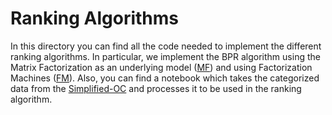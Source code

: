 # Ranking Algorithms

In this directory you can find all the code needed to implement the different ranking algorithms. 
In particular, we implement the BPR algorithm using the Matrix Factorization as an underlying model 
([MF][MF]) and using Factorization Machines ([FM][FM]). Also, you can find a notebook which takes the 
categorized data from the [Simplified-OC][S-OC] and processes it to be used in the ranking algorithm.

[MF]: https://github.com/alexmartinezmiguel/TFM-Travels-Offers-Classification/tree/main/BPR/Ranking/MF
[FM]: https://github.com/alexmartinezmiguel/TFM-Travels-Offers-Classification/tree/main/BPR/Ranking/FM
[S-OC]: https://github.com/alexmartinezmiguel/TFM-Travels-Offers-Classification/tree/main/BPR/Simplified-OC
